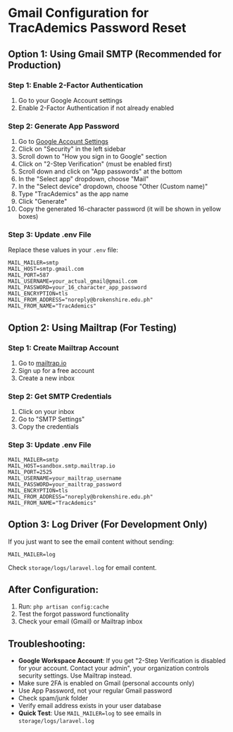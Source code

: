 # Gmail Configuration for TracAdemics Password Reset

## Option 1: Using Gmail SMTP (Recommended for Production)

### Step 1: Enable 2-Factor Authentication
1. Go to your Google Account settings
2. Enable 2-Factor Authentication if not already enabled

### Step 2: Generate App Password
1. Go to [Google Account Settings](https://myaccount.google.com/)
2. Click on "Security" in the left sidebar
3. Scroll down to "How you sign in to Google" section
4. Click on "2-Step Verification" (must be enabled first)
5. Scroll down and click on "App passwords" at the bottom
6. In the "Select app" dropdown, choose "Mail"
7. In the "Select device" dropdown, choose "Other (Custom name)"
8. Type "TracAdemics" as the app name
9. Click "Generate"
10. Copy the generated 16-character password (it will be shown in yellow boxes)

### Step 3: Update .env File
Replace these values in your `.env` file:
```env
MAIL_MAILER=smtp
MAIL_HOST=smtp.gmail.com
MAIL_PORT=587
MAIL_USERNAME=your_actual_gmail@gmail.com
MAIL_PASSWORD=your_16_character_app_password
MAIL_ENCRYPTION=tls
MAIL_FROM_ADDRESS="noreply@brokenshire.edu.ph"
MAIL_FROM_NAME="TracAdemics"
```

## Option 2: Using Mailtrap (For Testing)

### Step 1: Create Mailtrap Account
1. Go to [mailtrap.io](https://mailtrap.io)
2. Sign up for a free account
3. Create a new inbox

### Step 2: Get SMTP Credentials
1. Click on your inbox
2. Go to "SMTP Settings"
3. Copy the credentials

### Step 3: Update .env File
```env
MAIL_MAILER=smtp
MAIL_HOST=sandbox.smtp.mailtrap.io
MAIL_PORT=2525
MAIL_USERNAME=your_mailtrap_username
MAIL_PASSWORD=your_mailtrap_password
MAIL_ENCRYPTION=tls
MAIL_FROM_ADDRESS="noreply@brokenshire.edu.ph"
MAIL_FROM_NAME="TracAdemics"
```

## Option 3: Log Driver (For Development Only)
If you just want to see the email content without sending:
```env
MAIL_MAILER=log
```
Check `storage/logs/laravel.log` for email content.

## After Configuration:
1. Run: `php artisan config:cache`
2. Test the forgot password functionality
3. Check your email (Gmail) or Mailtrap inbox

## Troubleshooting:
- **Google Workspace Account**: If you get "2-Step Verification is disabled for your account. Contact your admin", your organization controls security settings. Use Mailtrap instead.
- Make sure 2FA is enabled on Gmail (personal accounts only)
- Use App Password, not your regular Gmail password
- Check spam/junk folder
- Verify email address exists in your user database
- **Quick Test**: Use `MAIL_MAILER=log` to see emails in `storage/logs/laravel.log`